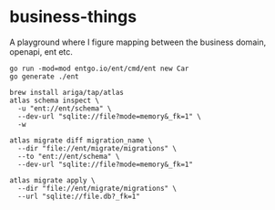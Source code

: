 # business-things

A playground where I figure mapping between the business domain, openapi, ent etc.

```
go run -mod=mod entgo.io/ent/cmd/ent new Car
go generate ./ent

brew install ariga/tap/atlas
atlas schema inspect \
  -u "ent://ent/schema" \
  --dev-url "sqlite://file?mode=memory&_fk=1" \
  -w

atlas migrate diff migration_name \
  --dir "file://ent/migrate/migrations" \
  --to "ent://ent/schema" \
  --dev-url "sqlite://file?mode=memory&_fk=1"

atlas migrate apply \
  --dir "file://ent/migrate/migrations" \
  --url "sqlite://file.db?_fk=1"
```
